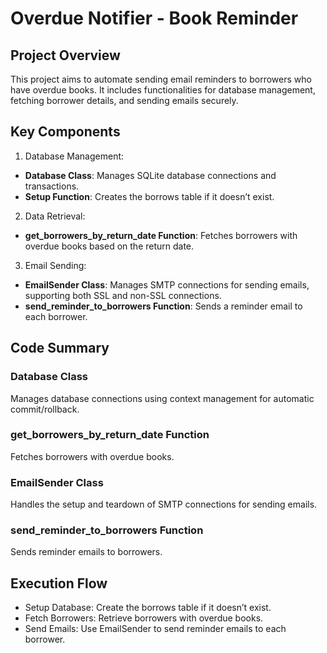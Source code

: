 # Overdue Notifier - Book Reminder

## Project Overview

This project aims to automate sending email reminders to borrowers who have overdue books. It includes functionalities for database management, fetching borrower details, and sending emails securely.

## Key Components

1. Database Management:

* __Database Class__: Manages SQLite database connections and transactions.
* __Setup Function__: Creates the borrows table if it doesn’t exist.

2. Data Retrieval:

* __get_borrowers_by_return_date Function__: Fetches borrowers with overdue books based on the return date.

3. Email Sending:

* __EmailSender Class__: Manages SMTP connections for sending emails, supporting both SSL and non-SSL connections.
* __send_reminder_to_borrowers Function__: Sends a reminder email to each borrower.

## Code Summary

### Database Class

Manages database connections using context management for automatic commit/rollback.

### get_borrowers_by_return_date Function

Fetches borrowers with overdue books.

### EmailSender Class

Handles the setup and teardown of SMTP connections for sending emails.

### send_reminder_to_borrowers Function

Sends reminder emails to borrowers.

## Execution Flow

* Setup Database: Create the borrows table if it doesn’t exist.
* Fetch Borrowers: Retrieve borrowers with overdue books.
* Send Emails: Use EmailSender to send reminder emails to each borrower.
